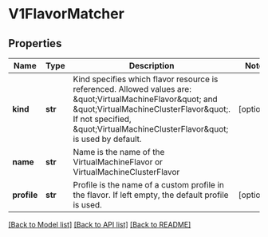 # V1FlavorMatcher

## Properties
Name | Type | Description | Notes
------------ | ------------- | ------------- | -------------
**kind** | **str** | Kind specifies which flavor resource is referenced. Allowed values are: \&quot;VirtualMachineFlavor\&quot; and \&quot;VirtualMachineClusterFlavor\&quot;. If not specified, \&quot;VirtualMachineClusterFlavor\&quot; is used by default. | [optional] 
**name** | **str** | Name is the name of the VirtualMachineFlavor or VirtualMachineClusterFlavor | 
**profile** | **str** | Profile is the name of a custom profile in the flavor. If left empty, the default profile is used. | [optional] 

[[Back to Model list]](../README.md#documentation-for-models) [[Back to API list]](../README.md#documentation-for-api-endpoints) [[Back to README]](../README.md)


